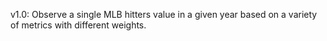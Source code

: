 v1.0: Observe a single MLB hitters value in a given year based on a variety of metrics with different weights.